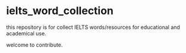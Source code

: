 # ielts_word_collection
this repository is for collect IELTS words/resources for educational and academical use.

welcome to contribute.
